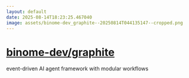 ```yaml
---
layout: default
date: 2025-08-14T18:23:25.467040
image: assets/binome-dev_graphite--20250814T044135147--cropped.png
---
```


# [binome-dev/graphite](https://github.com/binome-dev/graphite)

event-driven AI agent framework with modular workflows
